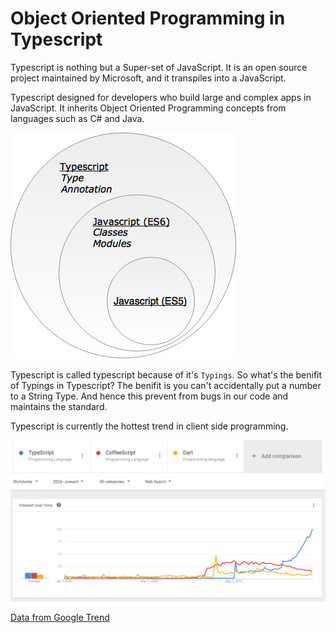 # Object Oriented Programming in Typescript

Typescript is nothing but a Super-set of JavaScript. It is an open source project maintained by Microsoft, and it transpiles into a JavaScript.

Typescript designed for developers who build large and complex apps in JavaScript. It inherits Object Oriented Programming concepts from languages such as C\# and Java.

![Typescript](ts1.png)

Typescript is called typescript because of it's `Typings`. So what's the benifit of Typings in Typescript? The benifit is you can't accidentally put a number to a String Type. And hence this prevent from bugs in our code and maintains the standard.

Typescript is currently the hottest trend in client side programming.

![Typescript Trend](ts-coffe-dart.PNG)

[Data from Google Trend](https://www.google.com/trends/explore?date=all&q=%2Fm%2F0n50hxv,%2Fm%2F0hjc5m0,%2Fm%2F0h52xr1)

